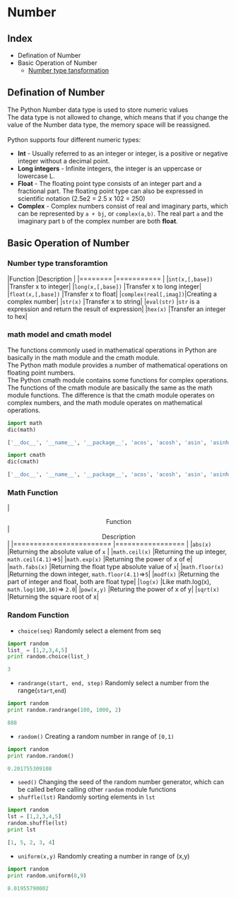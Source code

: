 Number
===

Index
---

* Defination of Number
* Basic Operation of Number
  * [Number type tansformation](#number-type-transformation)

## Defination of Number
The Python Number data type is used to store numeric values</br>
The data type is not allowed to change, which means that if you change the value of the Number data type, the memory space will be reassigned.</br>
</br>
Python supports four different numeric types:
* **Int** - Usually referred to as an integer or integer, is a positive or negative integer without a decimal point.
* **Long integers** - Infinite integers, the integer is an uppercase or lowercase L.
* **Float** - The floating point type consists of an integer part and a fractional part. The floating point type can also be expressed in scientific notation (2.5e2 = 2.5 x 102 = 250)
* **Complex** - Complex numbers consist of real and imaginary parts, which can be represented by `a + bj`, or `complex(a,b)`. The real part `a` and the imaginary part `b` of the complex number are both **float**.

## Basic Operation of Number
### Number type transforamtion

|Function         |Description        |
|========         |===========        |
|`int(x,[,base])`   |Transfer x to integer|
|`long(x,[,base])`  |Transfer x to long integer|
|`float(x,[,base])` |Transfer x to float|
|`complex(real[,imag])`|Creating a complex number|
|`str(x)`           |Transfer x to string|
|`eval(str)`        |`str` is a expression and return the result of expression|
|`hex(x)`           |Transfer an integer to hex|

### math model and cmath model
The functions commonly used in mathematical operations in Python are basically in the math module and the cmath module.</br>
The Python math module provides a number of mathematical operations on floating point numbers.</br>
The Python cmath module contains some functions for complex operations.</br>
The functions of the cmath module are basically the same as the math module functions. The difference is that the cmath module operates on complex numbers, and the math module operates on mathematical operations.

```python
import math
dic(math)

['__doc__', '__name__', '__package__', 'acos', 'acosh', 'asin', 'asinh', 'atan', 'atan2', 'atanh', 'ceil', 'copysign', 'cos', 'cosh', 'degrees', 'e', 'erf', 'erfc', 'exp', 'expm1', 'fabs', 'factorial', 'floor', 'fmod', 'frexp', 'fsum', 'gamma', 'hypot', 'isinf', 'isnan', 'ldexp', 'lgamma', 'log', 'log10', 'log1p', 'modf', 'pi', 'pow', 'radians', 'sin', 'sinh', 'sqrt', 'tan', 'tanh', 'trunc']

import cmath
dic(cmath)

['__doc__', '__name__', '__package__', 'acos', 'acosh', 'asin', 'asinh', 'atan', 'atanh', 'cos', 'cosh', 'e', 'exp', 'isinf', 'isnan', 'log', 'log10', 'phase', 'pi', 'polar', 'rect', 'sin', 'sinh', 'sqrt', 'tan', 'tanh']
```

### Math Function

|<center>Function</center>       |<center>Description</center>      |
|========================        |=================                 |
|`abs(x)`              |Returning the absolute value of `x`         |
|`math.ceil(x)`        |Returning the up integer, `math.ceil(4.1)`=>`5`|
|`math.exp(x)`         |Returning the power of x of e|
|`math.fabs(x)`        |Returning the float type absolute value of `x`|
|`math.floor(x)`       |Returning the down integer, `math.floor(4.1)`=>`5`|
|`modf(x)`             |Returning the part of integer and float, both are float type|
|`log(x)`              |Like math.log(x), `math.log(100,10)`=> `2.0`|
|`pow(x,y)`            |Returing the power of x of y|
|`sqrt(x)`             |Returning the square root of x|

### Random Function
* `choice(seq)` Randomly select a element from seq
```python
import random
list_ = [1,2,3,4,5]
print random.choice(list_)

3
```
* `randrange(start, end, step)` Randomly select a number from the range(`start`,`end`)
```python
import random
print random.randrange(100, 1000, 2)

888
```
* `random()` Creating a random number in range of `[0,1)`
```python
import random
print random.random()

0.201755309108
```
* `seed()` Changing the seed of the random number generator, which can be called before calling other `random` module functions
* `shuffle(lst)` Randomly sorting elements in `lst`
```python
import random
lst = [1,2,3,4,5]
random.shuffle(lst)
print lst

[1, 5, 2, 3, 4]
```
* `uniform(x,y)` Randomly creating a number in range of (x,y)
```python
import random
print random.uniform(8,9)

8.01955790002
```















